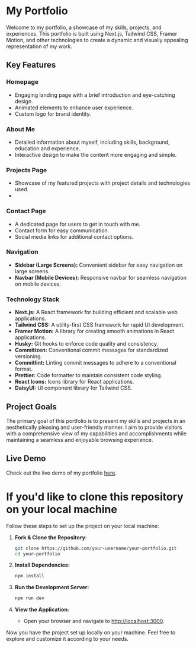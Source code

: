 # My Portfolio

Welcome to my portfolio, a showcase of my skills, projects, and experiences. This portfolio is built using Next.js, Tailwind CSS, Framer Motion, and other technologies to create a dynamic and visually appealing representation of my work.

## Key Features

### Homepage
- Engaging landing page with a brief introduction and eye-catching design.
- Animated elements to enhance user experience.
- Custom logo for brand identity.

### About Me
- Detailed information about myself, including skills, background, education and experience.
- Interactive design to make the content more engaging and simple.

### Projects Page
- Showcase of my featured projects with project details and technologies used.
- 
### Contact Page
- A dedicated page for users to get in touch with me.
- Contact form for easy communication.
- Social media links for additional contact options.

### Navigation
- **Sidebar (Large Screens):** Convenient sidebar for easy navigation on large screens.
- **Navbar (Mobile Devices):** Responsive navbar for seamless navigation on mobile devices.

### Technology Stack
- **Next.js:** A React framework for building efficient and scalable web applications.
- **Tailwind CSS:** A utility-first CSS framework for rapid UI development.
- **Framer Motion:** A library for creating smooth animations in React applications.
- **Husky:** Git hooks to enforce code quality and consistency.
- **Commitizen:** Conventional commit messages for standardized versioning.
- **Commitlint:** Linting commit messages to adhere to a conventional format.
- **Prettier:** Code formatter to maintain consistent code styling.
- **React Icons:** Icons library for React applications.
- **DaisyUI:** UI component library for Tailwind CSS.

## Project Goals
The primary goal of this portfolio is to present my skills and projects in an aesthetically pleasing and user-friendly manner. I aim to provide visitors with a comprehensive view of my capabilities and accomplishments while maintaining a seamless and enjoyable browsing experience.

## Live Demo
Check out the live demo of my portfolio [here](https://faroukzemmouri.vercel.app/).

# If you'd like to clone this repository on your local machine

Follow these steps to set up the project on your local machine:

1. **Fork & Clone the Repository:**
    ```bash
    git clone https://github.com/your-username/your-portfolio.git
    cd your-portfolio
    ```

2. **Install Dependencies:**
    ```bash
    npm install
    ```

3. **Run the Development Server:**
    ```bash
    npm run dev
    ```

4. **View the Application:**
   - Open your browser and navigate to [http://localhost:3000](http://localhost:3000).

Now you have the project set up locally on your machine. Feel free to explore and customize it according to your needs.


